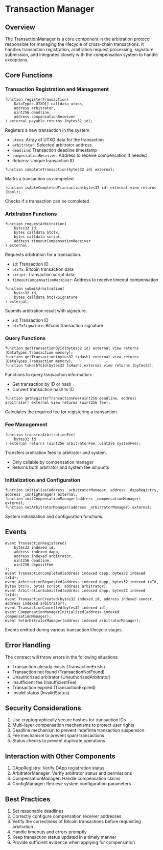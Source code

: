 # Transaction Manager

## Overview
The TransactionManager is a core component in the arbitration protocol responsible for managing the lifecycle of cross-chain transactions. It handles transaction registration, arbitration request processing, signature submission, and integrates closely with the compensation system to handle exceptions.

## Core Functions

### Transaction Registration and Management

```solidity
function registerTransaction(
    DataTypes.UTXO[] calldata utxos,
    address arbitrator,
    uint256 deadline,
    address compensationReceiver
) external payable returns (bytes32 id);
```
Registers a new transaction in the system.
- `utxos`: Array of UTXO data for the transaction
- `arbitrator`: Selected arbitrator address
- `deadline`: Transaction deadline timestamp
- `compensationReceiver`: Address to receive compensation if needed
- Returns: Unique transaction ID

```solidity
function completeTransaction(bytes32 id) external;
```
Marks a transaction as completed.

```solidity
function isAbleCompletedTransaction(bytes32 id) external view returns (bool);
```
Checks if a transaction can be completed.

### Arbitration Functions

```solidity
function requestArbitration(
    bytes32 id,
    bytes calldata btcTx,
    bytes calldata script,
    address timeoutCompensationReceiver
) external;
```
Requests arbitration for a transaction.
- `id`: Transaction ID
- `btcTx`: Bitcoin transaction data
- `script`: Transaction script data
- `timeoutCompensationReceiver`: Address to receive timeout compensation

```solidity
function submitArbitration(
    bytes32 id,
    bytes calldata btcTxSignature
) external;
```
Submits arbitration result with signature.
- `id`: Transaction ID
- `btcTxSignature`: Bitcoin transaction signature

### Query Functions

```solidity
function getTransactionById(bytes32 id) external view returns (DataTypes.Transaction memory);
function getTransaction(bytes32 txHash) external view returns (DataTypes.Transaction memory);
function txHashToId(bytes32 txHash) external view returns (bytes32);
```
Functions to query transaction information:
- Get transaction by ID or hash
- Convert transaction hash to ID

```solidity
function getRegisterTransactionFee(uint256 deadline, address arbitrator) external view returns (uint256 fee);
```
Calculates the required fee for registering a transaction.

### Fee Management

```solidity
function transferArbitrationFee(
    bytes32 id
) external returns (uint256 arbitratorFee, uint256 systemFee);
```
Transfers arbitration fees to arbitrator and system.
- Only callable by compensation manager
- Returns both arbitrator and system fee amounts

### Initialization and Configuration

```solidity
function initialize(address _arbitratorManager, address _dappRegistry, address _configManager) external;
function initCompensationManager(address _compensationManager) external;
function setArbitratorManager(address _arbitratorManager) external;
```
System initialization and configuration functions.

## Events

```solidity
event TransactionRegistered(
    bytes32 indexed id,
    address indexed dapp,
    address indexed arbitrator,
    uint256 deadline,
    uint256 depositFee
);
event TransactionCompleted(address indexed dapp, bytes32 indexed txId);
event ArbitrationRequested(address indexed dapp, bytes32 indexed txId, bytes btcTx, bytes script, address arbitrator);
event ArbitrationSubmitted(address indexed dapp, bytes32 indexed txId);
event TransactionCreated(bytes32 indexed id, address indexed sender, address indexed arbitrator);
event TransactionCancelled(bytes32 indexed id);
event CompensationManagerInitialized(address indexed compensationManager);
event SetArbitratorManager(address indexed arbitratorManager);
```
Events emitted during various transaction lifecycle stages.

## Error Handling
The contract will throw errors in the following situations:
- Transaction already exists (TransactionExists)
- Transaction not found (TransactionNotFound)
- Unauthorized arbitrator (UnauthorizedArbitrator)
- Insufficient fee (InsufficientFee)
- Transaction expired (TransactionExpired)
- Invalid status (InvalidStatus)

## Security Considerations
1. Use cryptographically secure hashes for transaction IDs
2. Multi-layer compensation mechanisms to protect user rights
3. Deadline mechanism to prevent indefinite transaction suspension
4. Fee mechanism to prevent spam transactions
5. Status checks to prevent duplicate operations

## Interaction with Other Components
1. DAppRegistry: Verify DApp registration status
2. ArbitratorManager: Verify arbitrator status and permissions
3. CompensationManager: Handle compensation claims
4. ConfigManager: Retrieve system configuration parameters

## Best Practices
1. Set reasonable deadlines
2. Correctly configure compensation receiver addresses
3. Verify the correctness of Bitcoin transactions before requesting arbitration
4. Handle timeouts and errors promptly
5. Keep transaction status updated in a timely manner
6. Provide sufficient evidence when applying for compensation